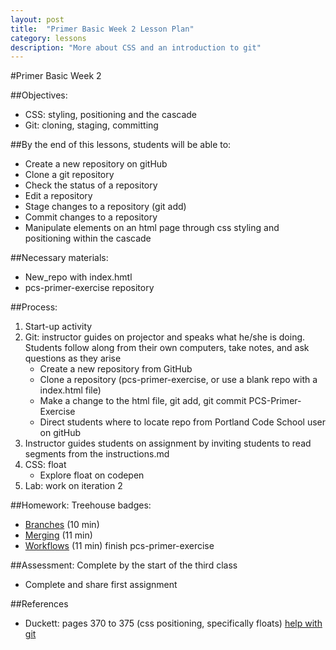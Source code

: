 ```yaml
---
layout: post
title:  "Primer Basic Week 2 Lesson Plan"
category: lessons
description: "More about CSS and an introduction to git"
---
```

#Primer Basic Week 2

##Objectives:

*	CSS: styling, positioning and the cascade
*	Git: cloning, staging, committing

##By the end of this lessons, students will be able to:
*   Create a new repository on gitHub
*	Clone a git repository
*	Check the status of a repository
*	Edit a repository
*	Stage changes to a repository (git add)
*	Commit changes to a repository
*	Manipulate elements on an html page through css styling and positioning within 	the cascade


##Necessary materials:
*	New_repo with index.hmtl
*	pcs-primer-exercise repository

##Process:
1.	Start-up activity
2.	Git: instructor guides on projector and speaks what he/she is doing.  Students follow along from their own computers, take notes, and ask questions as they arise
    *   Create a new repository from GitHub
	*	Clone a repository (pcs-primer-exercise, or use a blank repo with a index.html file)
	*	Make a change to the html file, git add, git commit
	PCS-Primer-Exercise
	*	Direct students where to locate repo from Portland Code School user on gitHub
3.	Instructor guides students on assignment by inviting students to read segments from the instructions.md
4.	CSS: float
    *	Explore float on codepen
5.	Lab: work on iteration 2

##Homework:
Treehouse badges:
* [Branches](http://teamtreehouse.com/library/git-basics) (10 min)  
* [Merging](http://teamtreehouse.com/library/git-basics) (11 min)
* [Workflows](http://teamtreehouse.com/library/git-basics) (11 min)
finish pcs-primer-exercise

##Assessment: Complete by the start of the third class
*	Complete and share first assignment

##References
* Duckett: pages 370 to 375 (css positioning, specifically floats)
[help with git](http://git-scm.com/book/en/v2/Git-Basics-Getting-a-Git-Repository)
